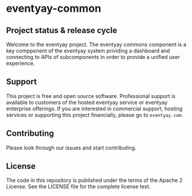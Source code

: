 # eventyay-common

Project status & release cycle
------------------------------

Welcome to the eventyay project. The eventyay commons component is a key compponent of the eventyay system prividing a dashboard and connecting to APIs of subcomponents in order to provide a unified user experience.

Support
-------

This project is free and open source software. Professional support is available to customers of the hosted eventyay service or eventyay enterprise offerings. If you are interested in commercial support, hosting services or supporting this project financially, please go to `eventyay.com`.

Contributing
------------
Please look through our issues and start contributing.

License
-------
The code in this repository is published under the terms of the Apache 2 License. 
See the LICENSE file for the complete license text.
